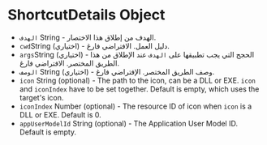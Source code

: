 # ShortcutDetails Object

* `الهدف` String - الهدف من إطلاق هذا الاختصار.
* `cwd`String (اختياري) - دليل العمل. الافتراضي فارغ.
* `args`String (اختياري) - الحجج التي يجب تطبيقها على `الهدف` عند الإطلاق من هذا الطريق المختصر. الافتراضي فارغ.
* `الوصف` String (اختياري) - وصف الطريق المختصر. الإفتراضي فارغ.
* `icon` String (optional) - The path to the icon, can be a DLL or EXE. `icon` and `iconIndex` have to be set together. Default is empty, which uses the target's icon.
* `iconIndex` Number (optional) - The resource ID of icon when `icon` is a DLL or EXE. Default is 0.
* `appUserModelId` String (optional) - The Application User Model ID. Default is empty.